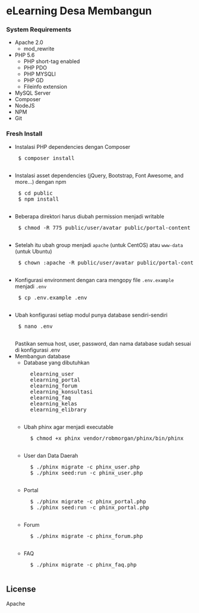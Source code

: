# eLearning Desa Membangun

### System Requirements
 - Apache 2.0
   - mod_rewrite
 - PHP 5.6
   - PHP short-tag enabled
   - PHP PDO
   - PHP MYSQLI
   - PHP GD
   - Fileinfo extension
 - MySQL Server
 - Composer
 - NodeJS
 - NPM
 - Git 

### Fresh Install

 - Instalasi PHP dependencies dengan Composer
    <pre>
    $ composer install
    </pre>    
 - Instalasi asset dependencies (jQuery, Bootstrap, Font Awesome, and more...) dengan npm
    <pre>
    $ cd public
    $ npm install
    </pre>
 - Beberapa direktori harus diubah permission menjadi writable
    <pre>
    $ chmod -R 775 public/user/avatar public/portal-content public/kelas-content app/files
    </pre>
 - Setelah itu ubah group menjadi `apache` (untuk CentOS) atau `www-data` (untuk Ubuntu)
    <pre>
    $ chown :apache -R public/user/avatar public/portal-content public/kelas-content app/files
    </pre>
 - Konfigurasi environment dengan cara mengopy file `.env.example` menjadi `.env`
    <pre>
    $ cp .env.example .env
    </pre>
 - Ubah konfigurasi setiap modul punya database sendiri-sendiri
    <pre>
    $ nano .env
    </pre>
    Pastikan semua host, user, password, dan nama database sudah sesuai di konfigurasi .env
 - Membangun database
    - Database yang dibutuhkan
        <pre>
        elearning_user
        elearning_portal
        elearning_forum
        elearning_konsultasi
        elearning_faq
        elearning_kelas
        elearning_elibrary
        </pre>
    - Ubah phinx agar menjadi executable
        <pre>
        $ chmod +x phinx vendor/robmorgan/phinx/bin/phinx
        </pre>
    - User dan Data Daerah
        <pre>
        $ ./phinx migrate -c phinx_user.php
        $ ./phinx seed:run -c phinx_user.php
        </pre>
    - Portal
        <pre>
        $ ./phinx migrate -c phinx_portal.php
        $ ./phinx seed:run -c phinx_portal.php
        </pre>
    - Forum
        <pre>
        $ ./phinx migrate -c phinx_forum.php
        </pre>
    - FAQ
        <pre>
        $ ./phinx migrate -c phinx_faq.php
        </pre>

License
----

Apache
